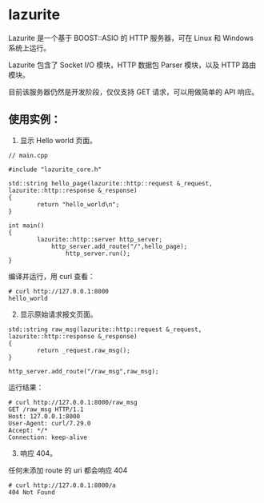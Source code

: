 # lazurite

Lazurite 是一个基于 BOOST::ASIO 的 HTTP 服务器，可在 Linux 和 Windows 系统上运行。

Lazurite 包含了 Socket I/O 模块，HTTP 数据包 Parser 模块，以及 HTTP 路由模块。

目前该服务器仍然是开发阶段，仅仅支持 GET 请求，可以用做简单的 API 响应。

## 使用实例：

1. 显示 Hello world 页面。

````
// main.cpp

#include "lazurite_core.h"

std::string hello_page(lazurite::http::request &_request, lazurite::http::response &_response)
{
	    return "hello_world\n";
}

int main()
{
	    lazurite::http::server http_server;
		    http_server.add_route("/",hello_page);
			    http_server.run();
}
````

编译并运行，用 curl 查看：

````
# curl http://127.0.0.1:8000
hello_world
````

2. 显示原始请求报文页面。

````
std::string raw_msg(lazurite::http::request &_request, lazurite::http::response &_response)
{
	    return _request.raw_msg();
}

http_server.add_route("/raw_msg",raw_msg);
````

运行结果：

````
# curl http://127.0.0.1:8000/raw_msg
GET /raw_msg HTTP/1.1
Host: 127.0.0.1:8000
User-Agent: curl/7.29.0
Accept: */*
Connection: keep-alive
````

3. 响应 404。

任何未添加 route 的 uri 都会响应 404

````
# curl http://127.0.0.1:8000/a
404 Not Found
````
